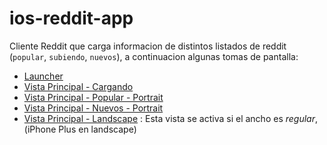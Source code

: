 # ios-reddit-app

Cliente Reddit que carga informacion de distintos listados de reddit (`popular`, `subiendo`, `nuevos`), a continuacion algunas tomas de pantalla:

 * [Launcher](https://dl.dropboxusercontent.com/u/90889583/images/ios-reddit-app/Simulator%20Screen%20Shot%20Jan%2015%2C%202017%2C%2012.07.56%20AM.png)
 * [Vista Principal - Cargando](https://dl.dropboxusercontent.com/u/90889583/images/ios-reddit-app/Simulator%20Screen%20Shot%20Jan%2015%2C%202017%2C%2011.21.56%20PM.png)
 * [Vista Principal - Popular - Portrait](https://dl.dropboxusercontent.com/u/90889583/images/ios-reddit-app/Simulator%20Screen%20Shot%20Jan%2015%2C%202017%2C%2011.21.57%20PM.png)
 * [Vista Principal - Nuevos - Portrait](https://dl.dropboxusercontent.com/u/90889583/images/ios-reddit-app/Simulator%20Screen%20Shot%20Jan%2015%2C%202017%2C%2011.22.02%20PM.png)
 * [Vista Principal - Landscape](https://dl.dropboxusercontent.com/u/90889583/images/ios-reddit-app/Simulator%20Screen%20Shot%20Jan%2015%2C%202017%2C%2011.22.06%20PM.png) : Esta vista se activa si el ancho es *regular*, (iPhone Plus en landscape)
 
